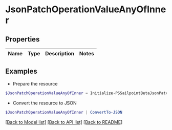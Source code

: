 # JsonPatchOperationValueAnyOfInner
## Properties

Name | Type | Description | Notes
------------ | ------------- | ------------- | -------------

## Examples

- Prepare the resource
```powershell
$JsonPatchOperationValueAnyOfInner = Initialize-PSSailpointBetaJsonPatchOperationValueAnyOfInner 
```

- Convert the resource to JSON
```powershell
$JsonPatchOperationValueAnyOfInner | ConvertTo-JSON
```

[[Back to Model list]](../README.md#documentation-for-models) [[Back to API list]](../README.md#documentation-for-api-endpoints) [[Back to README]](../README.md)

